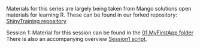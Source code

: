 Materials for this series are largely being taken from Mango solutions open materials for learning R. These can be found in our forked repository: [ShinyTraining repository](https://github.com/DataS-DH/ShinyTraining)

Session 1: Material for this session can be found in the [01.MyFirstApp folder](https://github.com/DataS-DH/ShinyTraining/tree/master/01.MyFirstApp) 
There is also an accompanying overview [Session1 script]().
